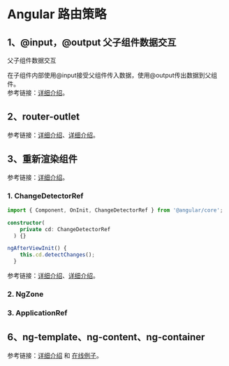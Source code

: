# Angular 路由策略

## 1、@input，@output 父子组件数据交互

父子组件数据交互

在子组件内部使用@input接受父组件传入数据，使用@output传出数据到父组件。\
参考链接：[详细介绍](https://www.cnblogs.com/fuzitu/p/9172728.html)。

## 2、router-outlet

参考链接：[详细介绍](https://www.cnblogs.com/sghy/p/6951083.html)、[详细介绍](https://www.jianshu.com/p/d2e0223a337d)。

## 3、重新渲染组件

参考链接：[详细介绍](https://stackoverflow.com/questions/35105374/how-to-force-a-components-re-rendering-in-angular-2)。

### 1. ChangeDetectorRef

```typescript
import { Component, OnInit, ChangeDetectorRef } from '@angular/core';

constructor(
    private cd: ChangeDetectorRef
  ) {}

ngAfterViewInit() {
    this.cd.detectChanges();
  }
```

参考链接：[详细介绍](https://www.cnblogs.com/lskzj/p/11143233.html)、[详细介绍](https://segmentfault.com/a/1190000020832397?utm\_source=tag-newest)。

### 2. NgZone

### 3. ApplicationRef



## 6、ng-template、ng-content、ng-container

参考链接：[详细介绍](https://www.jianshu.com/p/0f5332f2bbf8) 和 [在线例子](https://stackblitz.com/edit/angular-component-rerender-yne23s?file=src%2Fapp%2Fapp.component.ts)。
